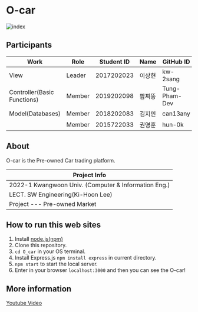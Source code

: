 # O-car

![index](https://user-images.githubusercontent.com/74052457/173770062-8799d245-15ed-4260-9125-4b9d13391a81.jpeg)

## Participants

| Work | Role | Student ID | Name | GitHub ID |
|------|------|------------|------| --------- |
| View | Leader | 2017202023 | 이상현 | kw-2sang |
| Controller(Basic Functions) | Member | 2019202098 | 팜찌뚱 | Tung-Pham-Dev |
| Model(Databases) | Member | 2018202083 | 김지민 | can13any |
|  | Member | 2015722033 | 권영훈 | hun-0k |

## About

O-car is the Pre-owned Car trading platform.

| Project Info |
|--------------|
| 2022-1 Kwangwoon Univ. (Computer & Information Eng.) |
| LECT. SW Engineering(Ki-Hoon Lee) |
| Project --- Pre-owned Market |

## How to run this web sites

1. Install [node.js(npm)](https://nodejs.org/)
2. Clone this repository.
3. `cd O_car` in your OS terminal.
4. Install Express.js `npm install express` in current directory.
5. `npm start` to start the local server.
6. Enter in your browser `localhost:3000` and then you can see the O-car!

## More information

[Youtube Video](https://youtu.be/znQ6ukeOREU)
